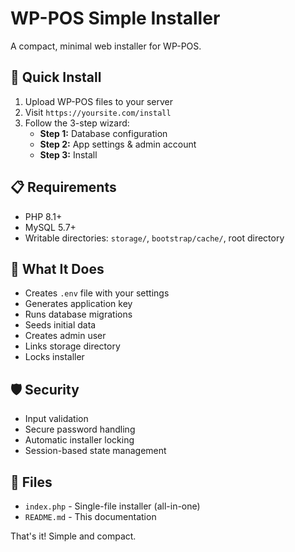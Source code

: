# WP-POS Simple Installer

A compact, minimal web installer for WP-POS.

## 🚀 Quick Install

1. Upload WP-POS files to your server
2. Visit `https://yoursite.com/install`
3. Follow the 3-step wizard:
   - **Step 1:** Database configuration
   - **Step 2:** App settings & admin account
   - **Step 3:** Install

## 📋 Requirements

- PHP 8.1+
- MySQL 5.7+
- Writable directories: `storage/`, `bootstrap/cache/`, root directory

## 🔧 What It Does

- Creates `.env` file with your settings
- Generates application key
- Runs database migrations
- Seeds initial data
- Creates admin user
- Links storage directory
- Locks installer

## 🛡️ Security

- Input validation
- Secure password handling
- Automatic installer locking
- Session-based state management

## 📁 Files

- `index.php` - Single-file installer (all-in-one)
- `README.md` - This documentation

That's it! Simple and compact.